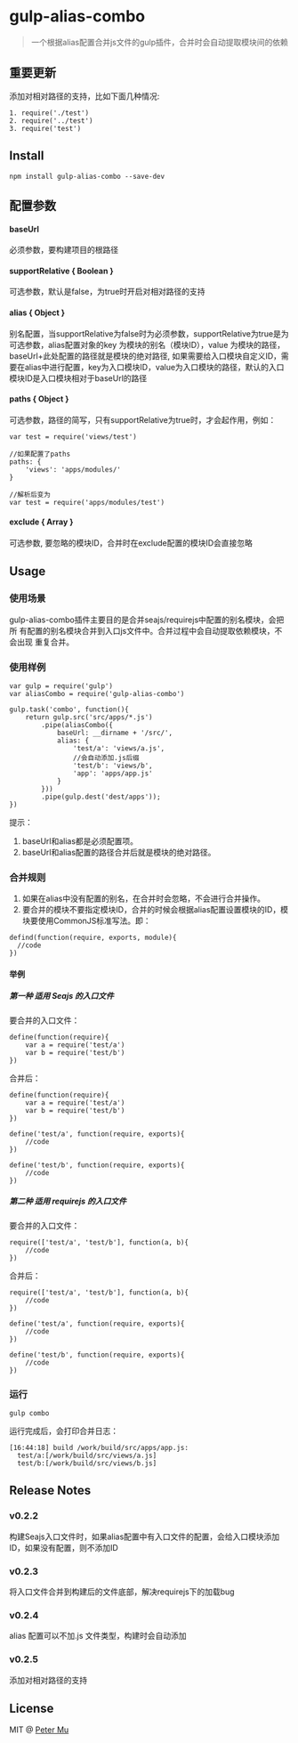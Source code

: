 # gulp-alias-combo

> 一个根据alias配置合并js文件的gulp插件，合并时会自动提取模块间的依赖

## 重要更新

添加对相对路径的支持，比如下面几种情况:

```
1. require('./test')
2. require('../test')
3. require('test')
```

## Install

```
npm install gulp-alias-combo --save-dev
```

## 配置参数

#### baseUrl

必须参数，要构建项目的根路径

#### supportRelative { Boolean }

可选参数，默认是false，为true时开启对相对路径的支持

#### alias { Object }

别名配置，当supportRelative为false时为必须参数，supportRelative为true是为可选参数，alias配置对象的key 为模块的别名（模块ID），value 为模块的路径，baseUrl+此处配置的路径就是模块的绝对路径, 如果需要给入口模块自定义ID，需要在alias中进行配置，key为入口模块ID，value为入口模块的路径，默认的入口模块ID是入口模块相对于baseUrl的路径


#### paths { Object  }

可选参数，路径的简写，只有supportRelative为true时，才会起作用，例如：

```
var test = require('views/test')

//如果配置了paths
paths: {
    'views': 'apps/modules/'
}

//解析后变为
var test = require('apps/modules/test')
```

#### exclude { Array }

可选参数, 要忽略的模块ID，合并时在exclude配置的模块ID会直接忽略

## Usage

### 使用场景

gulp-alias-combo插件主要目的是合并seajs/requirejs中配置的别名模块，会把所
有配置的别名模块合并到入口js文件中。合并过程中会自动提取依赖模块，不会出现
重复合并。

### 使用样例

```
var gulp = require('gulp')
var aliasCombo = require('gulp-alias-combo')
    
gulp.task('combo', function(){
    return gulp.src('src/apps/*.js')
        .pipe(aliasCombo({
            baseUrl: __dirname + '/src/',
            alias: {
                'test/a': 'views/a.js',
                //会自动添加.js后缀
                'test/b': 'views/b',
                'app': 'apps/app.js'
            }
        }))
        .pipe(gulp.dest('dest/apps'));
})
```
提示：

1. baseUrl和alias都是必须配置项。
2. baseUrl和alias配置的路径合并后就是模块的绝对路径。

### 合并规则

1. 如果在alias中没有配置的别名，在合并时会忽略，不会进行合并操作。
2. 要合并的模块不要指定模块ID，合并的时候会根据alias配置设置模块的ID，模块要使用CommonJS标准写法。即：
```
defind(function(require, exports, module){
  //code
})
```
#### 举例

##### 第一种  适用 Seajs 的入口文件

要合并的入口文件：

```
define(function(require){
    var a = require('test/a')
    var b = require('test/b')
})
```
合并后：

```
define(function(require){
    var a = require('test/a')
    var b = require('test/b')
})

define('test/a', function(require, exports){
    //code
})

define('test/b', function(require, exports){
    //code
})
```

##### 第二种  适用 requirejs 的入口文件

要合并的入口文件：

```
require(['test/a', 'test/b'], function(a, b){
    //code
})
```
合并后：

```
require(['test/a', 'test/b'], function(a, b){
    //code
})

define('test/a', function(require, exports){
    //code
})

define('test/b', function(require, exports){
    //code
})
```

### 运行
```
gulp combo
```
运行完成后，会打印合并日志：
```
[16:44:18] build /work/build/src/apps/app.js:
  test/a:[/work/build/src/views/a.js]
  test/b:[/work/build/src/views/b.js]
```

## Release Notes

### v0.2.2

构建Seajs入口文件时，如果alias配置中有入口文件的配置，会给入口模块添加ID，如果没有配置，则不添加ID

### v0.2.3

将入口文件合并到构建后的文件底部，解决requirejs下的加载bug

### v0.2.4

alias 配置可以不加.js 文件类型，构建时会自动添加

### v0.2.5

添加对相对路径的支持

## License

MIT @ [Peter Mu](https://github.com/PeterMu)

